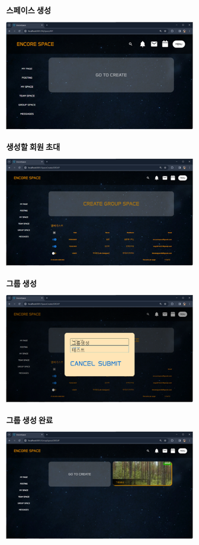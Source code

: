 ## 스페이스 생성
![img.png](img.png)


## 생성할 회원 초대
![img_1.png](img_1.png)


## 그룹 생성
![img_2.png](img_2.png)


## 그룹 생성 완료
![img_3.png](img_3.png)